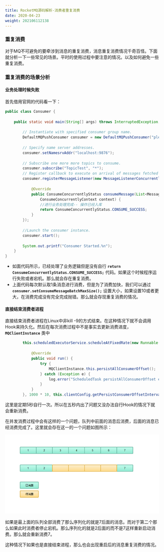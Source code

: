 ```yaml
---
title: RocketMQ源码解析-消费者重复消费
date: 2020-04-23
weight: 202106112138
---
```


### 重复消费

对于MQ不可避免的要牵涉到消息的重复消费，消息重复消费情况千奇百怪。下面就分析一下一些常见的场景。平时的使用过程中要注意的情况。以及如何避免一些重复消费。

### 重复消费的场景分析

#### 业务处理时候失败

首先借用官网的代码看一下：

```java
public class Consumer {

    public static void main(String[] args) throws InterruptedException, MQClientException {

        // Instantiate with specified consumer group name.
        DefaultMQPushConsumer consumer = new DefaultMQPushConsumer("please_rename_unique_group_name");
         
        // Specify name server addresses.
        consumer.setNamesrvAddr("localhost:9876");
        
        // Subscribe one more more topics to consume.
        consumer.subscribe("TopicTest", "*");
        // Register callback to execute on arrival of messages fetched from brokers.
        consumer.registerMessageListener(new MessageListenerConcurrently() {

            @Override
            public ConsumeConcurrentlyStatus consumeMessage(List<MessageExt> msgs,
                ConsumeConcurrentlyContext context) {
				//进行业务处理完成-- 操作已经入库
                return ConsumeConcurrentlyStatus.CONSUME_SUCCESS;
            }
        });

        //Launch the consumer instance.
        consumer.start();

        System.out.printf("Consumer Started.%n");
    }
}
```

- 如面代码所示，已经处理了业务逻辑但是没有自行 **`return ConsumeConcurrentlyStatus.CONSUME_SUCCESS;`** 代码。如果这个时候程序运行失败或者宕机。那么就会存在重复消费。
- 上面代码每次默认取1条消息进行消费，但是为了消费加快，我们可以通过 **`consumer.setConsumeMessageBatchMaxSize();`** 设置大小，如果设置10或者更大，在消费完成没有完全完成抛错。那么就会存现重复消费的情况。

#### 直接结束消费者进程

直接结束消费者进程在Linux中非kill -9的方式结束。在这种情况下就不会调用Hook来持久化。然后在每次消费过程中不是事实去更新消费进度，**`MQClientInstance`** 类中

```java
        this.scheduledExecutorService.scheduleAtFixedRate(new Runnable() {

            @Override
            public void run() {
                try {
                    MQClientInstance.this.persistAllConsumerOffset();
                } catch (Exception e) {
                    log.error("ScheduledTask persistAllConsumerOffset exception", e);
                }
            }
        }, 1000 * 10, this.clientConfig.getPersistConsumerOffsetInterval(), TimeUnit.MILLISECONDS);
```

这里是定期5秒自行一次。所以在五秒内出了问题又没办法自行Hook的情况下就会重新消费。

在并发消费过程中会有这样的一个问题，队列中前面的消息后消费，后面的消息已经消费完成了。这里就会存在这一的一个问题如图所示：

![](https://github.com/mxsm/document/blob/master/image/MQ/RocketMQ/RocketMQ%E6%B6%88%E8%B4%B9%E5%9B%BE.png?raw=true)

如果是最上面的队列全部消费了那么序列化的就是7后面的消息。而对于第二个那么如果此时消费者停止宕机。那么序列化的就是2后面的而不是7这样重新启动消费。那么就会重新消费7。

这种情况下如果也是直接结束进程，那么也会出现重启后的消息重复消费的情况。

